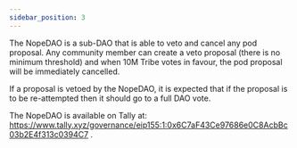 ```yaml
---
sidebar_position: 3
---
```


The NopeDAO is a sub-DAO that is able to veto and cancel any pod proposal. Any community member can create a veto proposal (there is no minimum threshold) and when 10M Tribe votes in favour, the pod proposal will be immediately cancelled. 

If a proposal is vetoed by the NopeDAO, it is expected that if the proposal is to be re-attempted then it should go to a full DAO vote.

The NopeDAO is available on Tally at: https://www.tally.xyz/governance/eip155:1:0x6C7aF43Ce97686e0C8AcbBc03b2E4f313c0394C7 .
